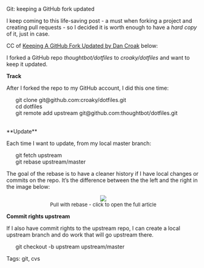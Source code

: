 Git: keeping a GitHub fork updated

I keep coming to this life-saving post - a must when forking a project and creating pull requests - so I decided it is worth enough to have a _hard copy_ of it, just in case.

CC of [Keeping A GitHub Fork Updated by Dan Croak](https://robots.thoughtbot.com/keeping-a-github-fork-updated) below:

<!-- ----

__Keeping A GitHub Fork Updated__ - _by Dan Croak_ -->

I forked a GitHub repo _thoughtbot/dotfiles_ to _croaky/dotfiles_ and want to keep it updated.

**Track**

After I forked the repo to my GitHub account, I did this one time:

<ul>
git clone git@github.com:croaky/dotfiles.git
<br>cd dotfiles
<br>git remote add upstream git@github.com:thoughtbot/dotfiles.git
</ul>

<br>
**Update**

Each time I want to update, from my local master branch:

<ul>
git fetch upstream
<br>git rebase upstream/master
</ul>

The goal of the rebase is to have a cleaner history if I have local changes or commits on the repo. It’s the difference between the the left and the right in the image below:

<div style="margin: 0px auto; display: flex; justify-content: center;">
<a href="http://gitready.com/advanced/2009/02/11/pull-with-rebase.html">
   <img src="https://raw.githubusercontent.com/i90rr/i90rr.github.io/master/resources/img/pull-rebase-vs-pull.png" border="0" />
</a>
</div>
<span style="margin: 0px auto; display: flex; justify-content: center; text-align: center; vertical-align: top; font-size: small;">Pull with rebase - click to open the full article</span>

**Commit rights upstream**

If I also have commit rights to the upstream repo, I can create a local upstream branch and do work that will go upstream there.

<ul>
git checkout -b upstream upstream/master
</ul>

Tags: git, cvs
